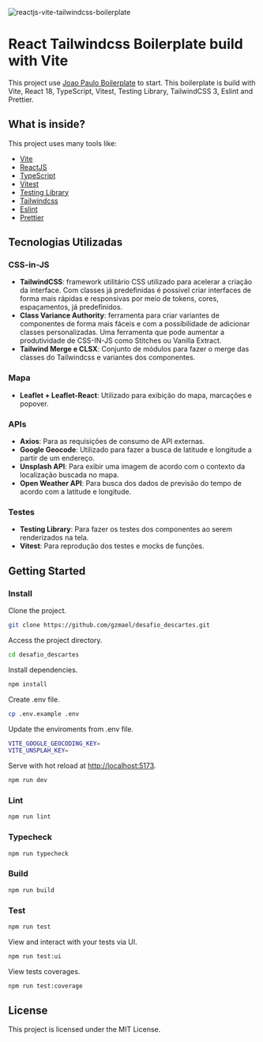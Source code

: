 ![reactjs-vite-tailwindcss-boilerplate](https://user-images.githubusercontent.com/16243531/217138979-b854309c-4742-4275-a705-f9fec5158217.jpg)

# React Tailwindcss Boilerplate build with Vite

This project use [Joao Paulo Boilerplate](joaopaulomoraes/reactjs-vite-tailwindcss-boilerplate) to start. This boilerplate is build with Vite, React 18, TypeScript, Vitest, Testing Library, TailwindCSS 3, Eslint and Prettier.

## What is inside?

This project uses many tools like:

- [Vite](https://vitejs.dev)
- [ReactJS](https://reactjs.org)
- [TypeScript](https://www.typescriptlang.org)
- [Vitest](https://vitest.dev)
- [Testing Library](https://testing-library.com)
- [Tailwindcss](https://tailwindcss.com)
- [Eslint](https://eslint.org)
- [Prettier](https://prettier.io)

## Tecnologias Utilizadas

### CSS-in-JS
- **TailwindCSS**: framework utilitário CSS utilizado para acelerar a criação da interface. Com classes já predefinidas é possível criar interfaces de forma mais rápidas e responsivas por meio de tokens, cores, espaçamentos, já predefinidos.
- **Class Variance Authority**: ferramenta para criar variantes de componentes de forma mais fáceis e com a possibilidade de adicionar classes personalizadas. Uma ferramenta que pode aumentar a produtividade de CSS-IN-JS como Stitches ou Vanilla Extract.
- **Tailwind Merge e CLSX**: Conjunto de módulos para fazer o merge das classes do Tailwindcss e variantes dos componentes.

### Mapa

- **Leaflet + Leaflet-React**: Utilizado para exibição do mapa, marcações e popover.

### APIs
- **Axios**: Para as requisições de consumo de API externas.
- **Google Geocode**: Utilizado para fazer a busca de latitude e longitude a partir de um endereço.
- **Unsplash API**: Para exibir uma imagem de acordo com o contexto da localização buscada no mapa.
- **Open Weather API**: Para busca dos dados de previsão do tempo de acordo com a latitude e longitude.

### Testes
- **Testing Library**: Para fazer os testes dos componentes ao serem renderizados na tela.
- **Vitest**: Para reprodução dos testes e mocks de funções.

## Getting Started

### Install

Clone the project.

```bash
git clone https://github.com/gzmael/desafio_descartes.git
```

Access the project directory.

```bash
cd desafio_descartes
```

Install dependencies.

```bash
npm install
```

Create .env file.

```bash
cp .env.example .env
```

Update the enviroments from .env file.

```bash
VITE_GOOGLE_GEOCODING_KEY=
VITE_UNSPLAH_KEY=
```

Serve with hot reload at <http://localhost:5173>.

```bash
npm run dev
```

### Lint

```bash
npm run lint
```

### Typecheck

```bash
npm run typecheck
```

### Build

```bash
npm run build
```

### Test

```bash
npm run test
```

View and interact with your tests via UI.

```bash
npm run test:ui
```
View tests coverages.

```bash
npm run test:coverage
```

## License

This project is licensed under the MIT License.
